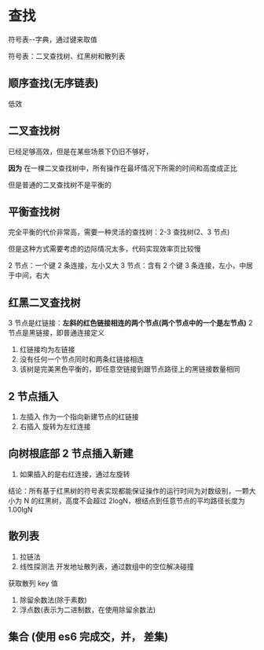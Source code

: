 # 查找

符号表--字典，通过键来取值

符号表：二叉查找树、红黑树和散列表

## 顺序查找(无序链表)

低效

## 二叉查找树

已经足够高效，但是在某些场景下仍旧不够好，

**因为** 在一棵二叉查找树中，所有操作在最坏情况下所需的时间和高度成正比

但是普通的二叉查找树不是平衡的

## 平衡查找树

完全平衡的代价非常高，需要一种灵活的查找树：2-3 查找树(2、3 节点)

但是这种方式需要考虑的边际情况太多，代码实现效率页比较慢

2 节点：一个键 2 条连接，左小又大
3 节点：含有 2 个键 3 条连接，左小，中居于中间，右大

## 红黑二叉查找树

3 节点是红链接：**左斜的红色链接相连的两个节点(两个节点中的一个是左节点)**
2 节点是黑链接，即普通连接定义

1.  红链接均为左链接
2.  没有任何一个节点同时和两条红链接相连
3.  该树是完美黑色平衡的，即任意空链接到跟节点路径上的黑链接数量相同

## 2 节点插入

1.  左插入 作为一个指向新建节点的红链接
2.  右插入 旋转为左红连接

## 向树根底部 2 节点插入新建

1.  如果插入的是右红连接，通过左旋转

结论：所有基于红黑树的符号表实现都能保证操作的运行时间为对数级别，一颗大小为 N 的红黑树，高度不会超过 2logN，根结点到任意节点的平均路径长度为 1.00lgN

## 散列表

1.  拉链法
2.  线性探测法 开发地址散列表，通过数组中的空位解决碰撞

获取散列 key 值

1.  除留余数法(除于素数)
2.  浮点数(表示为二进制数，在使用除留余数法)

## 集合 (使用 es6 完成交，并， 差集)
